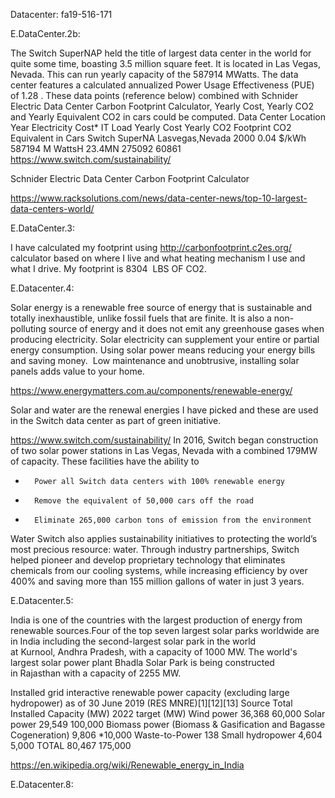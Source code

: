 Datacenter: fa19-516-171

E.DataCenter.2b:

The Switch SuperNAP held the title of largest data center in the world for quite some time, boasting 3.5 million square feet. It is located in Las Vegas, Nevada. This can run yearly capacity of the 587914  MWatts. The data center features a calculated annualized Power Usage Effectiveness (PUE) of 1.28 . These data points (reference below) combined with Schnider Electric Data Center Carbon Footprint Calculator, Yearly Cost, Yearly CO2 and Yearly Equivalent CO2 in cars could be computed.
Data Center	Location	Year	Electricity Cost*	IT Load	Yearly Cost	Yearly CO2 Footprint	CO2 Equivalent in Cars
Switch SuperNA	Lasvegas,Nevada	2000	0.04 $/kWh	587194 M WattsH	23.4MN	275092	60861
https://www.switch.com/sustainability/

Schnider Electric Data Center Carbon Footprint Calculator

https://www.racksolutions.com/news/data-center-news/top-10-largest-data-centers-world/

E.DataCenter.3:

I have calculated my footprint using http://carbonfootprint.c2es.org/ calculator based on where I live and what heating mechanism I use and what I drive.
My footprint is 8304  LBS OF CO2.


E.Datacenter.4:

Solar energy is a renewable free source of energy that is sustainable and totally inexhaustible, unlike fossil fuels that are finite. It is also a non-polluting source of energy and it does not emit any greenhouse gases when producing electricity.
Solar electricity can supplement your entire or partial energy consumption. Using solar power means reducing your energy bills and saving money.  Low maintenance and unobtrusive, installing solar panels adds value to your home.

https://www.energymatters.com.au/components/renewable-energy/

Solar and water are the renewal energies I have picked and these are used in the Switch data center as part of green initiative.

https://www.switch.com/sustainability/
In 2016, Switch began construction of two solar power stations in Las Vegas, Nevada with a combined 179MW of capacity. These facilities have the ability to
* 		Power all Switch data centers with 100% renewable energy
* 		Remove the equivalent of 50,000 cars off the road
* 		Eliminate 265,000 carbon tons of emission from the environment

Water
Switch also applies sustainability initiatives to protecting the world’s most precious resource: water. Through industry partnerships, Switch helped pioneer and develop proprietary technology that eliminates chemicals from our cooling systems, while increasing efficiency by over 400% and saving more than 155 million gallons of water in just 3 years.

E.Datacenter.5:

India is one of the countries with the largest production of energy from renewable sources.Four of the top seven largest solar parks worldwide are in India including the second-largest solar park in the world at Kurnool, Andhra Pradesh, with a capacity of 1000 MW. The world's largest solar power plant Bhadla Solar Park is being constructed in Rajasthan with a capacity of 2255 MW.

Installed grid interactive renewable power capacity (excluding large hydropower) as of 30 June 2019 (RES MNRE)[1][12][13]
Source	Total Installed Capacity (MW)	2022 target (MW)
Wind power	36,368	60,000
Solar power	29,549	100,000
Biomass power
(Biomass & Gasification and Bagasse Cogeneration)	9,806	*10,000
Waste-to-Power	138	
Small hydropower	4,604	5,000
TOTAL	80,467	175,000

https://en.wikipedia.org/wiki/Renewable_energy_in_India


E.Datacenter.8:
